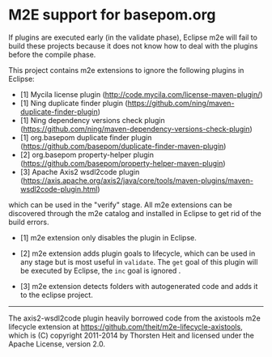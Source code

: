 # M2E support for basepom.org

If plugins are executed early (in the validate phase), Eclipse m2e
will fail to build these projects because it does not know how to deal
with the plugins before the compile phase.

This project contains m2e extensions to ignore the following plugins in Eclipse:

- [1] Mycila license plugin (http://code.mycila.com/license-maven-plugin/)
- [1] Ning duplicate finder plugin (https://github.com/ning/maven-duplicate-finder-plugin)
- [1] Ning dependency versions check plugin (https://github.com/ning/maven-dependency-versions-check-plugin)
- [1] org.basepom duplicate finder plugin (https://github.com/basepom/duplicate-finder-maven-plugin)
- [2] org.basepom property-helper plugin (https://github.com/basepom/property-helper-maven-plugin)
- [3] Apache Axis2 wsdl2code plugin (https://axis.apache.org/axis2/java/core/tools/maven-plugins/maven-wsdl2code-plugin.html)

which can be used in the "verify" stage. All m2e extensions can be
discovered through the m2e catalog and installed in Eclipse to get rid
of the build errors.

* [1] m2e extension only disables the plugin in Eclipse.

* [2] m2e extension adds plugin goals to lifecycle, which can be used in
any stage but is most useful in `validate`. The `get` goal of this
plugin will be executed by Eclipse, the `inc` goal is ignored .


* [3] m2e extension detects folders with autogenerated code and adds it to the eclipse project.

----

The axis2-wsdl2code plugin heavily borrowed code from the axistools
m2e lifecycle extension at
https://github.com/theit/m2e-lifecycle-axistools, which is (C)
copyright 2011-2014 by Thorsten Heit and licensed under the Apache
License, version 2.0.

